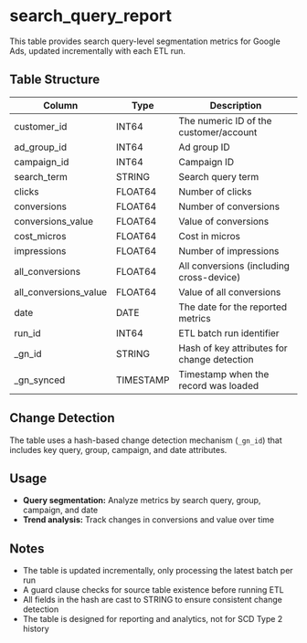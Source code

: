 # search_query_report

This table provides search query-level segmentation metrics for Google Ads, updated incrementally with each ETL run.

## Table Structure

| Column                        | Type      | Description                                 |
|-------------------------------|-----------|---------------------------------------------|
| customer_id                   | INT64     | The numeric ID of the customer/account      |
| ad_group_id                   | INT64     | Ad group ID                                 |
| campaign_id                   | INT64     | Campaign ID                                 |
| search_term                   | STRING    | Search query term                           |
| clicks                        | FLOAT64   | Number of clicks                            |
| conversions                   | FLOAT64   | Number of conversions                       |
| conversions_value             | FLOAT64   | Value of conversions                        |
| cost_micros                   | FLOAT64   | Cost in micros                              |
| impressions                   | FLOAT64   | Number of impressions                       |
| all_conversions               | FLOAT64   | All conversions (including cross-device)    |
| all_conversions_value         | FLOAT64   | Value of all conversions                    |
| date                          | DATE      | The date for the reported metrics           |
| run_id                        | INT64     | ETL batch run identifier                    |
| _gn_id                        | STRING    | Hash of key attributes for change detection |
| _gn_synced                    | TIMESTAMP | Timestamp when the record was loaded        |

## Change Detection

The table uses a hash-based change detection mechanism (`_gn_id`) that includes key query, group, campaign, and date attributes.

## Usage

- **Query segmentation:** Analyze metrics by search query, group, campaign, and date
- **Trend analysis:** Track changes in conversions and value over time

## Notes

- The table is updated incrementally, only processing the latest batch per run
- A guard clause checks for source table existence before running ETL
- All fields in the hash are cast to STRING to ensure consistent change detection
- The table is designed for reporting and analytics, not for SCD Type 2 history 